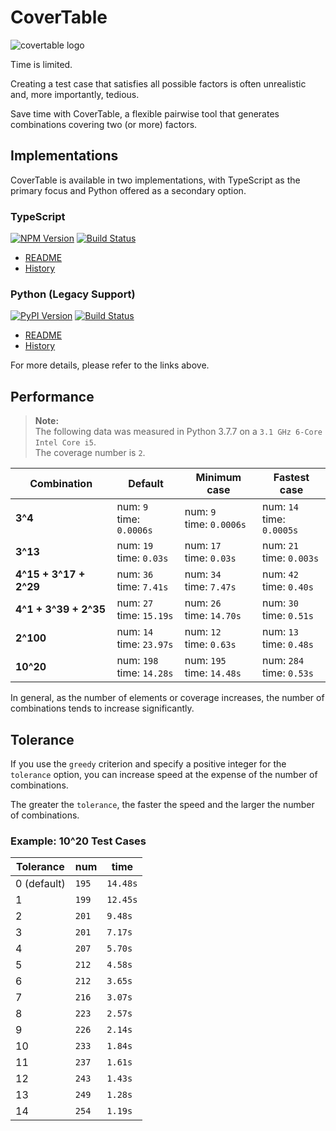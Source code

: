 # CoverTable

![covertable logo](./covertable.png)

Time is limited.

Creating a test case that satisfies all possible factors is often unrealistic and, more importantly, tedious.

Save time with CoverTable, a flexible pairwise tool that generates combinations covering two (or more) factors.

## Implementations

CoverTable is available in two implementations, with TypeScript as the primary focus and Python offered as a secondary option.

### TypeScript

[![NPM Version](https://badge.fury.io/js/covertable.svg)](https://badge.fury.io/js/covertable) [![Build Status](https://github.com/walkframe/covertable/actions/workflows/typescript.yaml/badge.svg)](https://github.com/walkframe/covertable/actions/workflows/typescript.yaml)

- [README](https://github.com/walkframe/covertable/blob/master/typescript)
- [History](https://github.com/walkframe/covertable/blob/master/typescript/history.md)

### Python (Legacy Support)

[![PyPI Version](https://badge.fury.io/py/covertable.svg)](https://badge.fury.io/py/covertable) [![Build Status](https://github.com/walkframe/covertable/actions/workflows/python.yaml/badge.svg)](https://github.com/walkframe/covertable/actions/workflows/python.yaml)

- [README](https://github.com/walkframe/covertable/blob/master/python/README.rst)
- [History](https://github.com/walkframe/covertable/blob/master/python/history.md)


For more details, please refer to the links above.

## Performance

> **Note:**  
> The following data was measured in Python 3.7.7 on a `3.1 GHz 6-Core Intel Core i5`.  
> The coverage number is `2`.

| Combination       | Default                             | Minimum case                          | Fastest case                       |
|-------------------|-------------------------------------|---------------------------------------|------------------------------------|
| **3^4**           | num: `9` <br> time: `0.0006s`       | num: `9` <br> time: `0.0006s`         | num: `14` <br> time: `0.0005s`     |
| **3^13**          | num: `19` <br> time: `0.03s`        | num: `17` <br> time: `0.03s`          | num: `21` <br> time: `0.003s`      |
| **4^15 + 3^17 + 2^29** | num: `36` <br> time: `7.41s`   | num: `34` <br> time: `7.47s`          | num: `42` <br> time: `0.40s`       |
| **4^1 + 3^39 + 2^35**  | num: `27` <br> time: `15.19s`  | num: `26` <br> time: `14.70s`         | num: `30` <br> time: `0.51s`       |
| **2^100**         | num: `14` <br> time: `23.97s`       | num: `12` <br> time: `0.63s`          | num: `13` <br> time: `0.48s`       |
| **10^20**         | num: `198` <br> time: `14.28s`      | num: `195` <br> time: `14.48s`        | num: `284` <br> time: `0.53s`      |

In general, as the number of elements or coverage increases, the number of combinations tends to increase significantly.

## Tolerance

If you use the `greedy` criterion and specify a positive integer for the `tolerance` option, you can increase speed at the expense of the number of combinations.

The greater the `tolerance`, the faster the speed and the larger the number of combinations.

### Example: 10^20 Test Cases

| Tolerance | num  | time   |
|-----------|------|--------|
| 0 (default) | `195` | `14.48s` |
| 1         | `199` | `12.45s` |
| 2         | `201` | `9.48s`  |
| 3         | `201` | `7.17s`  |
| 4         | `207` | `5.70s`  |
| 5         | `212` | `4.58s`  |
| 6         | `212` | `3.65s`  |
| 7         | `216` | `3.07s`  |
| 8         | `223` | `2.57s`  |
| 9         | `226` | `2.14s`  |
| 10        | `233` | `1.84s`  |
| 11        | `237` | `1.61s`  |
| 12        | `243` | `1.43s`  |
| 13        | `249` | `1.28s`  |
| 14        | `254` | `1.19s`  |


